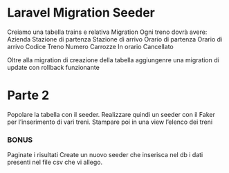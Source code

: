 # Laravel Migration Seeder

Creiamo una tabella trains e relativa Migration
Ogni treno dovrà avere:
Azienda
Stazione di partenza
Stazione di arrivo
Orario di partenza
Orario di arrivo
Codice Treno
Numero Carrozze
In orario
Cancellato

Oltre alla migration di creazione della tabella aggiungenre una migration di update con rollback funzionante

# Parte 2

Popolare la tabella con il seeder.
Realizzare quindi un seeder con il Faker per l’inserimento di vari treni.
Stampare poi in una view l’elenco dei treni

### BONUS

Paginate i risultati
Create un nuovo seeder che inserisca nel db i dati presenti nel file csv che vi allego.
